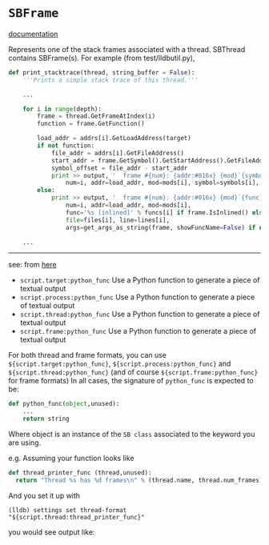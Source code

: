 # `SBFrame`

[documentation](https://lldb.llvm.org/python_reference/lldb.SBFrame-class.html)


Represents one of the stack frames associated with a thread.
SBThread contains SBFrame(s). For example (from test/lldbutil.py),

```python
def print_stacktrace(thread, string_buffer = False):
    '''Prints a simple stack trace of this thread.'''

    ...

    for i in range(depth):
        frame = thread.GetFrameAtIndex(i)
        function = frame.GetFunction()

        load_addr = addrs[i].GetLoadAddress(target)
        if not function:
            file_addr = addrs[i].GetFileAddress()
            start_addr = frame.GetSymbol().GetStartAddress().GetFileAddress()
            symbol_offset = file_addr - start_addr
            print >> output, '  frame #{num}: {addr:#016x} {mod}`{symbol} + {offset}'.format(
                num=i, addr=load_addr, mod=mods[i], symbol=symbols[i], offset=symbol_offset)
        else:
            print >> output, '  frame #{num}: {addr:#016x} {mod}`{func} at {file}:{line} {args}'.format(
                num=i, addr=load_addr, mod=mods[i],
                func='%s [inlined]' % funcs[i] if frame.IsInlined() else funcs[i],
                file=files[i], line=lines[i],
                args=get_args_as_string(frame, showFuncName=False) if not frame.IsInlined() else '()')

    ...
```


---
see:
from [here](https://lldb.llvm.org/formats.html)
* `script.target:python_func`	Use a Python function to generate a piece of textual output
* `script.process:python_func`	Use a Python function to generate a piece of textual output
* `script.thread:python_func`	Use a Python function to generate a piece of textual output
* `script.frame:python_func` Use a Python function to generate a piece of textual output

For both thread and frame formats, you can use `${script.target:python_func}`,
`${script.process:python_func}` and `${script.thread:python_func}` (and of course
`${script.frame:python_func}` for frame formats)
In all cases, the signature of `python_func` is expected to be:

```python
def python_func(object,unused):
    ...
    return string
```

Where object is an instance of the `SB class` associated to the keyword you are using.

e.g. Assuming your function looks like

```python
def thread_printer_func (thread,unused):
  return "Thread %s has %d frames\n" % (thread.name, thread.num_frames)
```

And you set it up with
```
(lldb) settings set thread-format "${script.thread:thread_printer_func}"
```

you would see output like:
